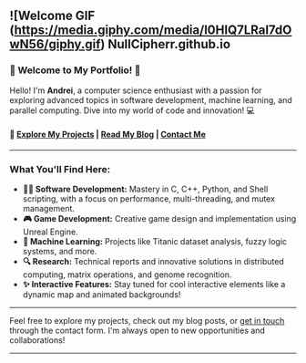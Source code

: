 ## ![Welcome GIF (https://media.giphy.com/media/l0HlQ7LRal7dOwN56/giphy.gif) NullCipherr.github.io

### 🌟 Welcome to My Portfolio! 🌟

Hello! I'm **Andrei**, a computer science enthusiast with a passion for exploring advanced topics in software development, machine learning, and parallel computing. Dive into my world of code and innovation! 💻

#### 🔗 [Explore My Projects](#) | [Read My Blog](#) | [Contact Me](mailto:andrei@example.com)

---

### What You'll Find Here:

- **👨‍💻 Software Development:** Mastery in C, C++, Python, and Shell scripting, with a focus on performance, multi-threading, and mutex management.
- **🎮 Game Development:** Creative game design and implementation using Unreal Engine.
- **🤖 Machine Learning:** Projects like Titanic dataset analysis, fuzzy logic systems, and more.
- **🔍 Research:** Technical reports and innovative solutions in distributed computing, matrix operations, and genome recognition.
- **✨ Interactive Features:** Stay tuned for cool interactive elements like a dynamic map and animated backgrounds!

---

Feel free to explore my projects, check out my blog posts, or [get in touch](mailto:andrei@example.com) through the contact form. I'm always open to new opportunities and collaborations!

---
